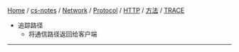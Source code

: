 [Home](https://mengxianbin.github.io) /
[cs-notes](https://mengxianbin.github.io/cs-notes/site) /
[Network](https://mengxianbin.github.io/cs-notes/site/Network) /
[Protocol](https://mengxianbin.github.io/cs-notes/site/Network/Protocol) /
[HTTP](https://mengxianbin.github.io/cs-notes/site/Network/Protocol/HTTP) /
[方法](https://mengxianbin.github.io/cs-notes/site/Network/Protocol/HTTP/%E6%96%B9%E6%B3%95) /
[TRACE](https://mengxianbin.github.io/cs-notes/site/Network/Protocol/HTTP/%E6%96%B9%E6%B3%95/TRACE)

* 追踪路径
    * 将通信路径返回给客户端

---

